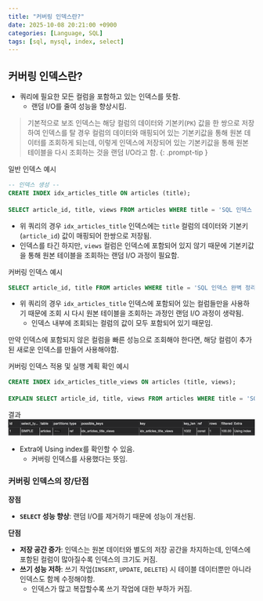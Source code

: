 ```yaml
---
title: "커버링 인덱스란?"
date: 2025-10-08 20:21:00 +0900
categories: [Language, SQL]
tags: [sql, mysql, index, select]
---
```


## **커버링 인덱스란?**
- 쿼리에 필요한 모든 컬럼을 포함하고 있는 인덱스를 뜻함.
  - 랜덤 I/O를 줄여 성능을 향상시킴.

> 기본적으로 보조 인덱스는 해당 컬럼의 데이터와 기본키(`PK`) 값을 한 쌍으로 저장하여 인덱스를 탈 경우 컬럼의 데이터와 매핑되어 있는 기본키값을 통해 원본 데이터를 조회하게 되는데, 이렇게 인덱스에 저장되어 있는 기본키값을 통해 원본 테이블을 다시 조회하는 것을 랜덤 I/O라고 함.
{: .prompt-tip }

일반 인덱스 예시
```sql
-- 인덱스 생성 --
CREATE INDEX idx_articles_title ON articles (title);

SELECT article_id, title, views FROM articles WHERE title = 'SQL 인덱스 완벽 정리';
```

- 위 쿼리의 경우 `idx_articles_title` 인덱스에는 `title` 컬럼의 데이터와 기본키(`article_id`) 값이 매핑되어 한쌍으로 저장됨.
- 인덱스를 타긴 하지만, `views` 컬럼은 인덱스에 포함되어 있지 않기 때문에 기본키값을 통해 원본 테이블을 조회하는 랜덤 I/O 과정이 필요함.

커버링 인덱스 예시
```sql
SELECT article_id, title FROM articles WHERE title = 'SQL 인덱스 완벽 정리';
```

- 위 쿼리의 경우 `idx_articles_title` 인덱스에 포함되어 있는 컬럼들만을 사용하기 때문에 조회 시 다시 원본 테이블을 조회하는 과정인 랜덤 I/O 과정이 생략됨.
  - 인덱스 내부에 조회되는 컬럼의 값이 모두 포함되어 있기 때문임.

만약 인덱스에 포함되지 않은 컬럼을 빠른 성능으로 조회해야 한다면, 해당 컬럼이 추가된 새로운 인덱스를 만들어 사용해야함.

커버링 인덱스 적용 및 실행 계획 확인 예시
```sql
CREATE INDEX idx_articles_title_views ON articles (title, views);

EXPLAIN SELECT article_id, title, views FROM articles WHERE title = 'SQL 인덱스 완벽 정리';
```

결과
![result](/assets/img/coveringindexcheck.png)

- Extra에 Using index를 확인할 수 있음.
  - 커버링 인덱스를 사용했다는 뜻임.

### **커버링 인덱스의 장/단점**
**장점**
- **`SELECT` 성능 향상**: 랜덤 I/O를 제거하기 때문에 성능이 개선됨.

**단점**
- **저장 공간 증가**: 인덱스는 원본 데이터와 별도의 저장 공간을 차지하는데, 인덱스에 포함된 컬럼이 많아질수록 인덱스의 크기도 커짐.
- **쓰기 성능 저하**: 쓰기 작업(`INSERT`, `UPDATE`, `DELETE`) 시 테이블 데이터뿐만 아니라 인덱스도 함께 수정해야함.
  - 인덱스가 많고 복잡할수록 쓰기 작업에 대한 부하가 커짐.
